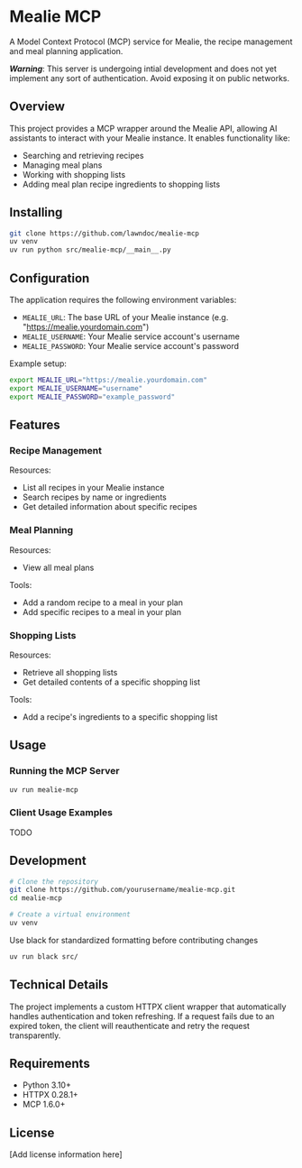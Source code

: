 # Mealie MCP

A Model Context Protocol (MCP) service for Mealie, the recipe management and meal planning application.

*__Warning__*: This server is undergoing intial development and does not yet implement any sort of authentication. Avoid exposing it on public networks.

## Overview

This project provides a MCP wrapper around the Mealie API, allowing AI assistants to interact with your Mealie instance. It enables functionality like:

- Searching and retrieving recipes
- Managing meal plans
- Working with shopping lists
- Adding meal plan recipe ingredients to shopping lists

## Installing

```bash
git clone https://github.com/lawndoc/mealie-mcp
uv venv
uv run python src/mealie-mcp/__main__.py
```

## Configuration

The application requires the following environment variables:

- `MEALIE_URL`: The base URL of your Mealie instance (e.g. "https://mealie.yourdomain.com")
- `MEALIE_USERNAME`: Your Mealie service account's username
- `MEALIE_PASSWORD`: Your Mealie service account's password

Example setup:

```bash
export MEALIE_URL="https://mealie.yourdomain.com"
export MEALIE_USERNAME="username" 
export MEALIE_PASSWORD="example_password"
```

## Features

### Recipe Management

Resources:

- List all recipes in your Mealie instance
- Search recipes by name or ingredients
- Get detailed information about specific recipes

### Meal Planning

Resources:

- View all meal plans

Tools:

- Add a random recipe to a meal in your plan
- Add specific recipes to a meal in your plan

### Shopping Lists

Resources:

- Retrieve all shopping lists
- Get detailed contents of a specific shopping list

Tools:

- Add a recipe's ingredients to a specific shopping list

## Usage

### Running the MCP Server

```bash
uv run mealie-mcp
```

### Client Usage Examples

TODO

## Development

```bash
# Clone the repository
git clone https://github.com/yourusername/mealie-mcp.git
cd mealie-mcp

# Create a virtual environment
uv venv
```

Use black for standardized formatting before contributing changes

```bash
uv run black src/
```

## Technical Details

The project implements a custom HTTPX client wrapper that automatically handles authentication and token refreshing. If a request fails due to an expired token, the client will reauthenticate and retry the request transparently.

## Requirements

- Python 3.10+
- HTTPX 0.28.1+
- MCP 1.6.0+

## License

[Add license information here]